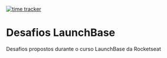 [![time tracker](https://wakatime.com/badge/github/RenatoSTV/desafios-launchbase.svg)](https://wakatime.com/badge/github/RenatoSTV/desafios-launchbase)

<h1>Desafios LaunchBase</h1>

<p>Desafios propostos durante o curso LaunchBase da Rocketseat</p>
